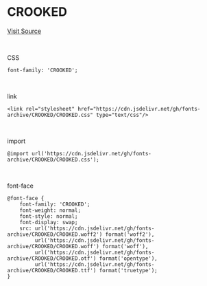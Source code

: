 # CROOKED

[Visit Source](https://greenegg.co.kr/?portfolio=crooked-font)

&nbsp;

CSS

```
font-family: 'CROOKED';
```

&nbsp;

link

```
<link rel="stylesheet" href="https://cdn.jsdelivr.net/gh/fonts-archive/CROOKED/CROOKED.css" type="text/css"/>
```

&nbsp;

import

```
@import url('https://cdn.jsdelivr.net/gh/fonts-archive/CROOKED/CROOKED.css');
```

&nbsp;

font-face

```
@font-face {
    font-family: 'CROOKED';
    font-weight: normal;
    font-style: normal;
    font-display: swap;
    src: url('https://cdn.jsdelivr.net/gh/fonts-archive/CROOKED/CROOKED.woff2') format('woff2'),
         url('https://cdn.jsdelivr.net/gh/fonts-archive/CROOKED/CROOKED.woff') format('woff'),
         url('https://cdn.jsdelivr.net/gh/fonts-archive/CROOKED/CROOKED.otf') format('opentype'),
         url('https://cdn.jsdelivr.net/gh/fonts-archive/CROOKED/CROOKED.ttf') format('truetype');
}
```
